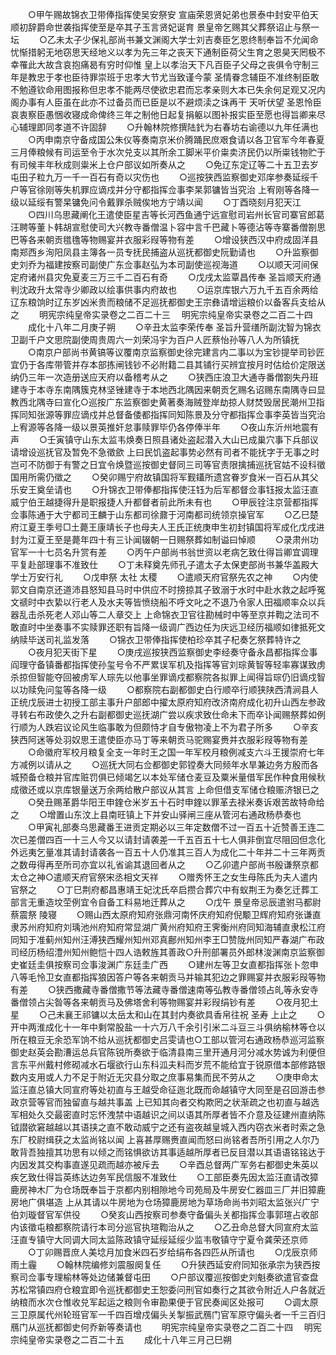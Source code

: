 <!-- { "loadSidebar": true } -->
　　○甲午赐故锦衣卫带俸指挥使吴安祭安  宣庙荣恩贤妃弟也景泰中封安平伯天顺初辞爵命世袭指挥使至是卒其子玉言贤妃诞育  景皇帝乞赐其父葬祭诏止与祭一坛
　　○乙未太子少保礼部尚书兼文渊阁大学士刘吉奏臣乞恩终制奉旨不允闻命忧惭措躬无地窃思天经地义以孝为先三年之丧天下通制臣荷父生育之恩昊天罔极不幸罹此大故含哀抱痛曷有穷时仰惟  皇上以孝治天下凡百臣子父母之丧俱令守制三年是教忠于孝也臣待罪崇班于忠孝大节尤当致谨今蒙  圣情眷念辅臣不准终制臣敢不勉遵钦命用图报称但忠孝不能两尽使欲忠君而忘孝亲则大本已失余何足观又况内阁办事有人臣虽在此亦不过备员而已臣是以不避烦渎之诛再干  天听伏望  圣恩怜臣哀衷察臣愚悃收寝成命俾终三年之制他日起复捐躯以图补报实臣至愿也得旨卿来尽心辅理即同孝道不许固辞
　　○升翰林院修撰陆釴为右春坊右谕德以九年任满也
　　○丙申南京守备成国公朱仪等奏南京米价腾踊民庶艰食请以各卫官军今年春夏三月俸粮候有司运至令于水次兑支以其所余工脚米平价粜卖济民仍以所粜钱物贮于有司候丰年秋成则粜米上仓户部议如所奏从之
　　○免辽东定辽等二十五卫去岁屯田子粒九万一千一百石有奇以灾伤也
　　○巡按狭西监察御史邓庠参奏延绥千户等官徐刚等失机罪应谪戍并分守都指挥佥事李杲郭镛皆当究治  上宥刚等各降一级以延绥有警杲镛免问令戴罪杀贼俟地方宁靖以闻
　　○丁酉晓刻月犯天江
　　○四川乌思藏阐化王遣使臣星吉等长河西鱼通宁远宣慰司岩州长官司寨官郎葛汪聘等董卜韩胡宣慰使司大兴教寺番僧温卜容中言千巴藏卜等德沾等寺寨番僧劄思巴等各来朝贡氆氇等物赐宴并衣服彩叚等物有差
　　○增设狭西汉中府成固洋县南郑西乡洵阳凤县主簿各一员专抚民捕盗从巡抚都御史阮勤请也
　　○升监察御史刘乔为福建按察司副使广东佥事赵弘为本司副使巡视海道
　　○以顺天河间保定府诸州县灾免夏麦三万三千二百石有奇
　　○戊戌太监覃昌传奉  圣旨顺天府通判沈政升太常寺少卿政以绘事供事内府故也
　　○运京库银六万九千五百余两给辽东粮饷时辽东岁凶米贵而粮储不足巡抚都御史王宗彝请增运粮价以备客兵支给从之
　　明宪宗纯皇帝实录卷之二百二十三
　明宪宗纯皇帝实录卷之二百二十四
　　成化十八年二月庚子朔
　　○辛丑太监李荣传奉  圣旨升营缮所副沈智为锦衣卫副千户文思院副使周贵周六一刘荣冯宇为百户人匠蔡怡孙等八人为所镇抚
　　○南京户部尚书黄镐等议覆南京监察御史徐完建言内二事以为宝钞提举司钞匠宜仍于各库带管并存本部拣闸钱钞不必附籍二县其铺行买辨宜按月时估给价定限送纳仍三年一次造册送应天府以备稽考从之
　　○狭西庄浪卫大通寺番僧劄失丹班建寺于本寺东南隅簇克林坚锉建寺于本地西北隅因来朝贡乞赐名诏赐东南隅寺曰显教西北隅寺曰宣化○巡按广东监察御史黄著奏海贼登岸劫掠人财焚毁居民潮州卫指挥同知张源等罪应谪戍并总督备倭都指挥同知陈景及分守都指挥佥事李英皆当究治  上宥源等各降一级以景英推奸怠事赎罪毕仍各停俸半年
　　○夜山东沂州地震有声
　　○壬寅镇守山东太监韦焕奏日照县诸处盗起潜入大山已成巢穴事下兵部议请增设巡抚官及暂免不急徵歛  上曰民饥盗起事势必然有司者不能抚字于无事之时岂可不防御于有警之日宜令焕暨巡按御史督同三司等官责限擒捕巡抚官姑不设科徵国用所需仍徵之
　　○癸卯赐宁府故镇国将军觐鑉所遗宫眷岁食米一百石从其父乐安王奠垒请也
　　○升锦衣卫带俸都指挥使汪钰为后军都督佥事钰报太监汪直威宁伯王越捷得升是职报捷人升都督者前此所未有也
　　○甲辰铨注京营都指挥佥事陈通于大宁都司王麟于山东都司徐鼐于河南都司统领京操官军
　　○乙巳楚府江夏王季号□土薨王康靖长子也母夫人王氏正统庚申生初封镇国将军成化戊戌进封为江夏王至是薨年四十有三讣闻辍朝一日赐祭葬如制谥曰悼顺
　　○录肃州功官军一十七员名升赏有差
　　○丙午户部尚书翁世资以老病乞致仕得旨卿宜调理平复赴部理事不准致仕
　　○丁未释奠先师孔子遣太子太保吏部尚书兼华盖殿大学士万安行礼
　　○戊申祭  太社  太稷
　　○遣顺天府官祭先农之神
　　○内使郭文自南京还道沛县怒知县马时中供应不时搒掠其子致溺于水时中赴水救之起呼冤文禠时中衣絷以行老人及水夫等皆愤绕船不呼文叱之不退乃令家人田福顺率众以兵器乱击杀死老人邓山等二人章交上  上命锦衣卫官往勘械时中等至京并鞫之法司不敢直时中坐奏事不实赎罪还职有旨降一级调广西边任为庆远卫经历福顺如律抵死文纳赎毕送司礼监发落
　　○锦衣卫带俸指挥使柏珍卒其子杞奏乞祭葬特许之
　　○夜月犯天街下星
　　○庚戌巡按狭西监察御史李经奏守备永昌都指挥佥事阎理守备镇番都指挥使孙玺号令不严累误军机及指挥等官刘琮黄智等轻率寡谋致虏杀掠但智能夺回被虏军人琮先以他事坐罪谪戍都察院各拟罪上闻得旨琮仍旧谪戍智以功赎免问玺等各降一级
　　○都察院右副都御史白行顺卒行顺狭陕西清涧县人正统戊辰进士初授工部主事升户部郎中擢太原府知府改济南府成化初升山西左参政寻转右布政使久之升右副都御史巡抚湖广尝以疾求致仕命未下而卒讣闻赐祭葬如例行顺为人跌宕议论风生临事敢为但颇恃才自专傲物凌上不为君子所多
　　○辛亥狭西阿迷等处羽奴思王遣使臣亦马丁等来朝贡马驼赐宴赉并衣服彩叚等物有差
　　○命徽府军校月粮复全支一年时王之国一年军校月粮例减支六斗王援崇府七年方减例以请从之
　　○巡抚大同右佥都御史郭镗奏大同频年水旱兼边务方殷而各城预备仓粮并官库赃罚俱已倾竭乞以本处军储仓麦豆及粟米量借军民作种食用候秋成徵还或以京库银量送万余两给散户部议从其言  上命但借支军储仓粮赈济银已之
　　○癸丑赐革爵华阳王申鍷仓米岁五十石时申鍷以罪革去禄米奏诉艰苦故特命给之
　　○增置山东汶上县南旺镇上下并安山驿闸三座从管河右通政杨恭奏也
　　○甲寅礼部奏乌思藏番王进贡定期必以三年定数僧不过一百五十近赞善王连二次已差僧四百一十三人今又以请封请袭差一千五百五十七人俱非倒宜尽阻回但念化外远夷乞量准其请封请袭各一百五十人仍准其三百人为成化二十年并二十三年两贡之数毋得再至所司亦宜以礼省谕其退回者从之
　　○乙卯遣户部尚书殷谦祭京都太仓之神○遣顺天府官祭宋丞相文天祥
　　○赠秀怀王之女生母陈氏为夫人遣内官祭之
　　○丁巳荆府都昌惠靖王妃沈氏卒启攒合葬穴中有蚁荆王为奏乞迁葬工部言无重造坟茔例宜令自备工料易地迁葬从之
　　○戊午  景皇帝忌辰遣驸马都尉蔡震祭  陵寝
　　○赐山西太原府知府张鼎河南怀庆府知府倪颙卫辉府知府张谦直隶苏州府知府刘瑀池州府知府常显湖广黄州府知府王霁衡州府同知海辅直隶松江府同知于准蓟州知州汪溥狭西耀州知州邓真鄜州知州李王□赞陇州同知严春湖广布政司经历杨绍澧州知州鲍恺十四人诰敕旌其善政○升刑部署员外郎林浚渊南京监察御史崔廷圭俱按察司佥事浚渊广东廷圭广西
　　○建州左等卫女直都指挥张卜忽申八等毛怜卫女直都指挥狼因答户等各来朝贡马并输其犯边之罪赐宴并衣服彩叚等物有差
　　○狭西撒藏寺番僧撒节等法藏寺番僧速南等弘教寺番僧领占癿等永安寺番僧领占尖昝等各来朝贡马及佛塔舍利等物赐宴并彩叚绢钞有差
　　○夜月犯土星
　　○己未襄王祁镛以太岳太和山在其封内奏欲具香帛往祝  圣寿  上止之
　　○开中两淮成化十一年中剩常股盐一十六万八千余引引米二斗豆三斗俱纳榆林等仓以所在粮豆无余恐军饷不给从巡抚都御史吕雯请也○工部以管河右通政杨恭巡河监察御史赵英会勘漕运总兵官陈锐所奏欲于临清县南三里开通月河分减水势诚为利便但言东平州戴村修砌减水石堰欲行山东科泒夫料而岁荒不能给宜于锐原借本部修路银数内支用或人力不足于附近无灾县分取之庶事易集而民不劳从之
　　○庚申命太监汪直总镇大同宣府等处初直与王越受命征迤北既而命越镇守大同至是召回游击参政京营等官而独留直与越共事盖  上已知其向者交构欺罔之状渐疏之也初直与越选军相处久交最密直时忘怀洩禁中语越识之间以语其所厚者皆不介意及征建州直纳陈钺譛欲窘越越以其语挟之直不敢动威宁之还有盗夜越皇城入西内窃衣米者时索之急东厂校尉缉获之太监尚铭以闻  上喜甚厚赐赉直闻而怒曰尚铭者吾所引用之人尔乃敢背吾独擅其功思有以倾之而铭惧欲访其事适越所厚者已反目潜以其语语铭铭达于内因发其交构事直遂见疏而越亦被斥去
　　○辛酉总督两广军务右都御史朱英以疾乞致仕得旨英练达边务军民信服不准致仕
　　○工部臣奏先因太监汪直请改獐鹿房神木厂为仓场既奉旨于京都内别相隙地今司苑局及牛房安仁器皿三厂并旧獐鹿房地广俱堪造  上从其请以牛房地为仓场獐鹿房地为草场命尚书刘昭太监张兴广宁伯刘璇督官军供役
　　○癸亥山西按察司参奏守备偏头关都指挥佥事郭瑄占收部内该徵屯粮都察院请行本司分巡官执瑄鞫治从之
　　○乙丑命总督大同宣府太监汪直专镇守大同调大同太监陈政镇守延绥延绥少监韦敬镇守宁夏令龚荣还京师
　　○丁卯赐晋庶人美埝月加食米四石岁给绢布各四匹从所请也
　　○戊辰京师雨土霾
　　○翰林院编修刘震服阕复任
　　○升狭西延安府同知张承宗为狭西按察司佥事专理榆林等处边储兼督屯田
　　○户部议覆巡按御史刘魁奏欲遣官查盘苏松常镇四府仓粮宜即令巡抚都御史王恕委问刑官如奏行之其欲令附近人户各就近纳粮而水次仓惟收兑军起运之粮则令审勘果便于官民奏闻区处报可
　　○调太原三卫原属代州轮班官军一千四百增戍偏头关掣振武鴈门官军原守偏头者一千三百归鴈门从巡抚都御史何乔新等奏请也
　　明宪宗纯皇帝实录卷之二百二十四
　明宪宗纯皇帝实录卷之二百二十五
　　成化十八年三月己巳朔
